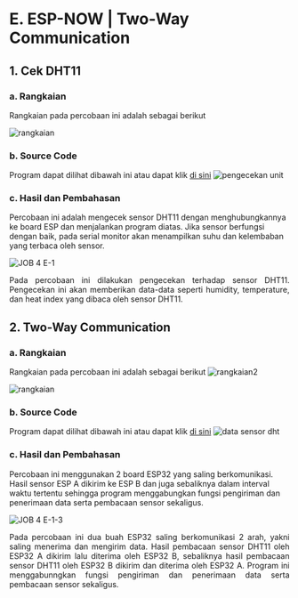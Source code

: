 # E. ESP-NOW | Two-Way Communication

## 1. Cek DHT11

### a. Rangkaian
Rangkaian pada percobaan ini adalah sebagai berikut

![rangkaian ](https://github.com/sabrinavirry/Sistem-Embedded/assets/151721571/17fae4a5-6535-4caa-884e-29f4be293c09)


### b. Source Code
Program dapat dilihat dibawah ini atau dapat klik <a href="https://github.com/sabrinavirry/Sistem-Embedded/blob/master/jobsheet%202.1/e.%20Two-Way%20Communication/1.%20program%20contoh%20pengecekan%20sensor%20DHT11/2_unit_ESP32_dan_2_unit_sensor_DHT11.ino">di sini</a>
![pengecekan unit](https://github.com/sabrinavirry/Sistem-Embedded/assets/151721571/7d7dc3ae-406c-4d6b-b28b-79dba4bb230f)


### c. Hasil dan Pembahasan
Percobaan ini adalah mengecek sensor DHT11 dengan menghubungkannya ke board ESP dan menjalankan program diatas. Jika sensor berfungsi dengan baik,
pada serial monitor akan menampilkan suhu dan kelembaban yang terbaca oleh sensor.

![JOB 4 E-1](https://github.com/brianrahma/system-embedded/assets/82065700/db2e7688-5518-4f1d-8db0-ad185bca5071)

<p align="justify">Pada percobaan ini dilakukan pengecekan terhadap sensor DHT11. Pengecekan ini akan memberikan data-data seperti humidity, temperature, dan heat index yang dibaca oleh sensor DHT11.

## 2. Two-Way Communication

### a. Rangkaian
Rangkaian pada percobaan ini adalah sebagai berikut
![rangkaian2](https://github.com/sabrinavirry/Sistem-Embedded/assets/151721571/810c7382-70c9-4090-8d30-b66d99d72aaf)

![rangkaian ](https://github.com/sabrinavirry/Sistem-Embedded/assets/151721571/17fae4a5-6535-4caa-884e-29f4be293c09)


### b. Source Code
Program dapat dilihat dibawah ini atau dapat klik <a href="https://github.com/sabrinavirry/Sistem-Embedded/blob/master/jobsheet%202.1/e.%20Two-Way%20Communication/2.%20mengirim%20data%20dht11%20ke%20board%20eps32%20lain/2_unit_ESP32_dan_2_unit_sensor_DHT11_program2.ino">di sini</a>
![data sensor dht](https://github.com/sabrinavirry/Sistem-Embedded/assets/151721571/cbbfb7f2-5622-4eac-b505-ebf4e4b0f7b5)

### c. Hasil dan Pembahasan
Percobaan ini menggunakan 2 board ESP32 yang saling berkomunikasi. Hasil sensor ESP A dikirim ke ESP B dan juga sebaliknya dalam interval waktu tertentu sehingga program menggabungkan fungsi pengiriman dan penerimaan data serta pembacaan sensor sekaligus.

![JOB 4 E-1-3](https://github.com/brianrahma/system-embedded/assets/82065700/2e498984-795f-4d76-8602-56a14146f47a)

<p align="justify">Pada percobaan ini dua buah ESP32 saling berkomunikasi 2 arah, yakni saling menerima dan mengirim data. Hasil pembacaan sensor DHT11 oleh ESP32 A dikirim lalu diterima oleh ESP32 B, sebaliknya hasil pembacaan sensor DHT11 oleh ESP32 B dikirim dan diterima oleh ESP32 A. Program ini menggabunngkan fungsi pengiriman dan penerimaan data serta pembacaan sensor sekaligus.

